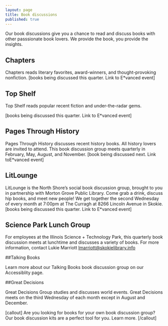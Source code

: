 ```yaml
---
layout: page
title: Book discussions
published: true
---
```


Our book discussions give you a chance to read and discuss books with other passsionate book lovers. We provide the book, you provide the insights. 

## Chapters
Chapters reads literary favorites, award-winners, and thought-provoking nonfiction.
[books being discussed this quarter. Link to E*vanced event]

## Top Shelf
Top Shelf reads popular recent fiction and under-the-radar gems. 

[books being discussed this quarter. Link to E*vanced event]

## Pages Through History

Pages Through History discusses recent history books. All history lovers are invited to attend. This book discussion group meets quarterly in February, May, August, and November. 
[book being discussed next. Link toE*vanced event]

## LitLounge

LitLounge is the North Shore’s social book discussion group, brought to you in partnership with Morton Grove Public Library. Come grab a drink, discuss hip books, and meet new people! We get together the second Wednesday of every month at 7:00pm at The Curragh at 8266 Lincoln Avenue in Skokie.
[books being discussed this quarter. Link to E*vanced event]

## Science Park Lunch Group

For employees at the Illinois Science + Technology Park, this quarterly book discussion meets at lunchtime and discusses a variety of books. For more information, contact Lukie Marriott lmarriott@skokielibrary.info

##Talking Books

Learn more about our Talking Books book discussion group on our Accessiblity page.

##Great Decisions

Great Decisions Group studies and discusses world events. Great Decisions meets on the third Wednesday of each month except in August and December.

[callout]
Are you looking for books for your own book discussion group? Our book discussion kits are a perfect tool for you. Learn more.
[/callout]